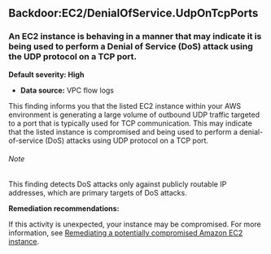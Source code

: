 

Backdoor:EC2/DenialOfService.UdpOnTcpPorts
------------------------------------------

### An EC2 instance is behaving in a manner that may indicate it is being used to perform a Denial of Service (DoS) attack using the UDP protocol on a TCP port.

**Default severity: High**

* **Data source:** VPC flow logs

This finding informs you that the listed EC2 instance within your AWS environment is generating a large volume of outbound UDP traffic targeted to a port that is typically used for TCP communication. This may indicate that the listed instance is compromised and being used to perform a denial-of-service (DoS) attacks using UDP protocol on a TCP port.

###### Note

This finding detects DoS attacks only against publicly routable IP addresses, which are primary targets of DoS attacks.

**Remediation recommendations:**

If this activity is unexpected, your instance may be compromised. For more information, see [Remediating a potentially compromised Amazon EC2 instance](https://docs.aws.amazon.com/guardduty/latest/ug/compromised-ec2.html).

